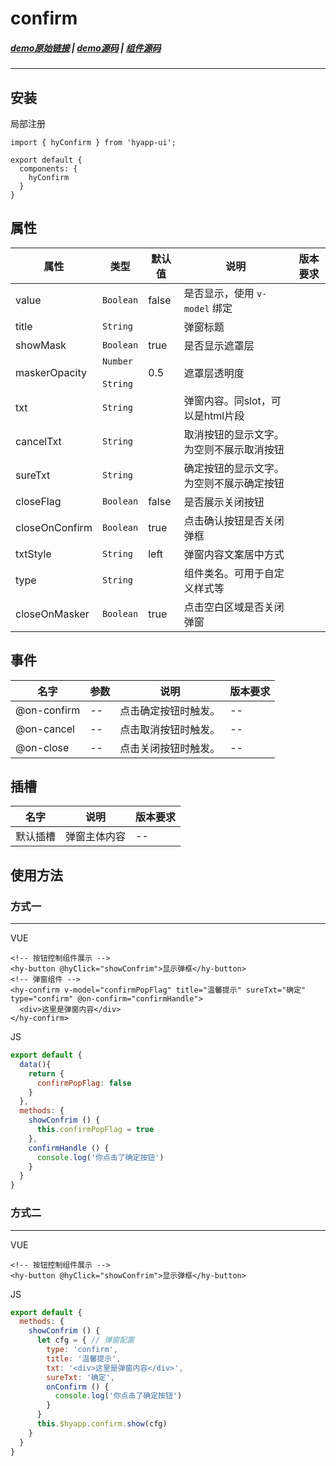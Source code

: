# confirm

##### [demo原始链接](http://172.17.16.112:8888/examples/#/confirm) | [demo源码](http://172.16.0.245:2345/Finance_H5/H5_hyapp-ui/blob/develop/examples/routers/confirm.vue) | [组件源码](http://172.16.0.245:2345/Finance_H5/H5_hyapp-ui/tree/develop/src/packages/confirm)
---

## 安装
局部注册
```js{1,5}
import { hyConfirm } from 'hyapp-ui';

export default {
  components: {
    hyConfirm
  }
}
```

## 属性

| 属性 | 类型 | 默认值 | 说明 | 版本要求 |
| --- | --- | --- | --- | --- |
| value | `Boolean` | false | 是否显示，使用 `v-model` 绑定 | |
| title | `String` |  | 弹窗标题 | |
| showMask | `Boolean` | true | 是否显示遮罩层 | |
| maskerOpacity | `Number`<br><br>`String` | 0.5 | 遮罩层透明度 | |
| txt | `String` |  | 弹窗内容。同slot，可以是html片段 | |
| cancelTxt | `String` |  | 取消按钮的显示文字。为空则不展示取消按钮 | |
| sureTxt | `String` |  | 确定按钮的显示文字。为空则不展示确定按钮 | |
| closeFlag | `Boolean` | false | 是否展示关闭按钮 |  |
| closeOnConfirm | `Boolean` | true | 点击确认按钮是否关闭弹框 |  |
| txtStyle | `String` | left | 弹窗内容文案居中方式 |  |
| type | `String` |  | 组件类名。可用于自定义样式等 | |
| closeOnMasker | `Boolean` | true | 点击空白区域是否关闭弹窗 |  |

## 事件

| 名字 | 参数 | 说明 | 版本要求 |
| --- | --- | --- | --- |
| @on-confirm | -- | 点击确定按钮时触发。 | -- |
| @on-cancel | -- | 点击取消按钮时触发。 | -- |
| @on-close | -- | 点击关闭按钮时触发。 | -- |

## 插槽

| 名字 | 说明 | 版本要求 |
| --- | --- | --- |
| 默认插槽 | 弹窗主体内容 | -- |

## 使用方法
### 方式一
---
VUE
```vue
<!-- 按钮控制组件展示 -->
<hy-button @hyClick="showConfrim">显示弹框</hy-button>
<!-- 弹窗组件 -->
<hy-confirm v-model="confirmPopFlag" title="温馨提示" sureTxt="确定" type="confirm" @on-confirm="confirmHandle">
  <div>这里是弹窗内容</div>
</hy-confirm>
```
JS
```js
export default {
  data(){
    return {
      confirmPopFlag: false
    }
  },
  methods: {
    showConfrim () {
      this.confirmPopFlag = true
    },
    confirmHandle () {
      console.log('你点击了确定按钮')
    }
  }
}
```
### 方式二
---
VUE
```vue
<!-- 按钮控制组件展示 -->
<hy-button @hyClick="showConfrim">显示弹框</hy-button>
```
JS
```js
export default {
  methods: {
    showConfrim () {
      let cfg = { // 弹窗配置
        type: 'confirm',
        title: '温馨提示',
        txt: '<div>这里是弹窗内容</div>',
        sureTxt: '确定',
        onConfirm () {
          console.log('你点击了确定按钮')
        }
      }
      this.$hyapp.confirm.show(cfg)
    }
  }
}
```